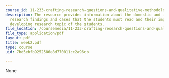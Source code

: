 ```yaml
---
course_id: 11-233-crafting-research-questions-and-qualitative-methodology-fall-2005
description: The resource provides information about the domestic and international
  research findings and cases that the students must read and their importance in
  developing research topic of the students.
file_location: /coursemedia/11-233-crafting-research-questions-and-qualitative-methodology-fall-2005/7bd5ebfb9252586e8d770011cc2a96cb_week2.pdf
file_type: application/pdf
layout: pdf
title: week2.pdf
type: course
uid: 7bd5ebfb9252586e8d770011cc2a96cb

---
```

None